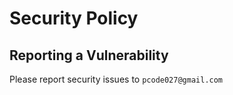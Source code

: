 # Security Policy

## Reporting a Vulnerability

Please report security issues to `pcode027@gmail.com`
